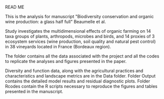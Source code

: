 READ ME

This is the analysis for manuscript "Biodiversity conservation and organic wine production: a glass half full" Beaumelle et al. 

Study investigates the multidimensional effects of organic farming on 14 taxa groups of plants, arthropods, microbes and birds, and 14 proxies of 3 ecosystem services (wine production, soil quality and natural pest control) in 38 vineyards located in France (Bordeaux region).

The folder contains all the data associated with the project and all the codes to replicate the analyses and figures presented in the paper. 

Diversity and function data, along with the agricultural practices and characteristics and landscape metrics are in the Data folder. Folder Output contains the detailed model results and residual diagnostic plots. Folder Rcodes contain the R scripts necessary to reproduce the figures and tables presented in the manuscript. 